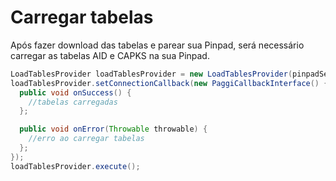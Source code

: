 # Carregar tabelas

Após fazer download das tabelas e parear sua Pinpad, será necessário carregar as tabelas AID e CAPKS na sua Pinpad.

```java
LoadTablesProvider loadTablesProvider = new LoadTablesProvider(pinpadSelected);
loadTablesProvider.setConnectionCallback(new PaggiCallbackInterface() {
  public void onSuccess() {
    //tabelas carregadas
  };

  public void onError(Throwable throwable) {
    //erro ao carregar tabelas
  };
});
loadTablesProvider.execute();
```
